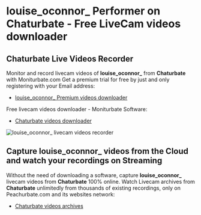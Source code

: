 # louise_oconnor_ Performer on Chaturbate - Free LiveCam videos downloader

## Chaturbate Live Videos Recorder

Monitor and record livecam videos of **louise_oconnor_** from **Chaturbate** with Moniturbate.com
Get a premium trial for free by just and only registering with your Email address:
* [louise_oconnor_ Premium videos downloader](https://moniturbate.com/request-demo-licence-key.html)

Free livecam videos downloader - Moniturbate Software:
* [Chaturbate videos downloader](https://moniturbate.com/moniturbate-download-software.html)

![louise_oconnor_ livecam videos recorder](https://peachurnet.com/templates/moniturbate-software.png)


## Capture louise_oconnor_ videos from the Cloud and watch your recordings on Streaming

Without the need of downloading a software, capture **louise_oconnor_** livecam videos from **Chaturbate** 100% online.
Watch Livecam archives from **Chaturbate** unlimitedly from thousands of existing recordings, only on Peachurbate.com and its websites network:
* [Chaturbate videos archives](https://peachurnet.com/)